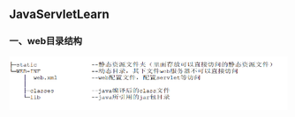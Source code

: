 ## JavaServletLearn
### 一、web目录结构
![Image web目录结构](https://raw.githubusercontent.com/leil1230/JavaServletLearn/master/image/web_tree.png)




